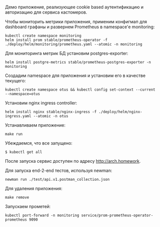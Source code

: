 Демо приложение, реализующее cookie based аутентификацию и авторизацию для сервиса кастомеров.

Чтобы мониторить метрики приложения, применим конфигмап для dashboard графаны и развернем Prometheus в namespace'е monitoring:

```
kubectl create namespace monitoring
helm install prom stable/prometheus-operator -f ./deploy/helm/monitoring/prometheus.yaml --atomic -n monitoring
```

Для мониторинга метрик БД установим postgres-exporter:

```
helm install postgre-metrics stable/prometheus-postgres-exporter -n monitoring
```

Создадим namespace для приложения и установим его в качестве текущего:

```
kubectl create namespace otus && kubectl config set-context --current --namespace=otus
```

Установим nginx ingress controller:

```
helm install nginx stable/nginx-ingress -f ./deploy/helm/nginx-ingress.yaml --atomic -n otus
```

Устанавливаем приложение:

````
make run
````

Убеждаемся, что все запущено:

```
$ kubectl get all

```

После запуска сервис доступен по адресу http://arch.homework.

Для запуска end-2-end тестов, используя newman:

```
newman run ./test/api.v1.postman_collection.json
```

Для удаления приложения:

```
make remove
```

Запускаем прометей:

```
kubectl port-forward -n monitoring service/prom-prometheus-operator-prometheus 9090
```